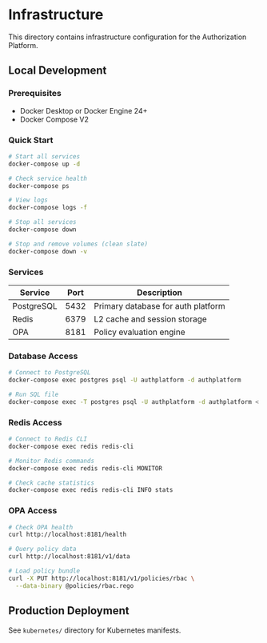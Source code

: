 # Infrastructure

This directory contains infrastructure configuration for the Authorization Platform.

## Local Development

### Prerequisites
- Docker Desktop or Docker Engine 24+
- Docker Compose V2

### Quick Start

```bash
# Start all services
docker-compose up -d

# Check service health
docker-compose ps

# View logs
docker-compose logs -f

# Stop all services
docker-compose down

# Stop and remove volumes (clean slate)
docker-compose down -v
```

### Services

| Service | Port | Description |
|---------|------|-------------|
| PostgreSQL | 5432 | Primary database for auth platform |
| Redis | 6379 | L2 cache and session storage |
| OPA | 8181 | Policy evaluation engine |

### Database Access

```bash
# Connect to PostgreSQL
docker-compose exec postgres psql -U authplatform -d authplatform

# Run SQL file
docker-compose exec -T postgres psql -U authplatform -d authplatform < schema.sql
```

### Redis Access

```bash
# Connect to Redis CLI
docker-compose exec redis redis-cli

# Monitor Redis commands
docker-compose exec redis redis-cli MONITOR

# Check cache statistics
docker-compose exec redis redis-cli INFO stats
```

### OPA Access

```bash
# Check OPA health
curl http://localhost:8181/health

# Query policy data
curl http://localhost:8181/v1/data

# Load policy bundle
curl -X PUT http://localhost:8181/v1/policies/rbac \
  --data-binary @policies/rbac.rego
```

## Production Deployment

See `kubernetes/` directory for Kubernetes manifests.
